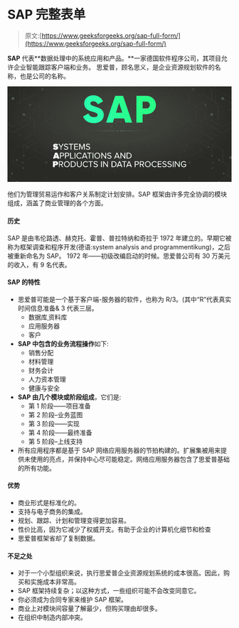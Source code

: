 # SAP 完整表单

> 原文:[https://www.geeksforgeeks.org/sap-full-form/](https://www.geeksforgeeks.org/sap-full-form/)

**SAP** 代表**数据处理中的系统应用和产品。**一家德国软件程序公司，其项目允许企业智能跟踪客户端和业务。
思爱普，顾名思义，是企业资源规划软件的名称，也是公司的名称。

![SAP-Full-Form](img/d8b1f04899f2c258eb450ce9726c3535.png)

他们为管理贸易运作和客户关系制定计划安排。SAP 框架由许多完全协调的模块组成，涵盖了商业管理的各个方面。

#### 历史

SAP 是由韦伦路透、赫克托、霍普、普拉特纳和奇拉于 1972 年建立的。早期它被称为框架调查和程序开发(德语:system analysis and programmentikung)，之后被重新命名为 SAP。
1972 年——初级改编启动的时候。思爱普公司有 30 万美元的收入，有 9 名代表。

#### SAP 的特性

*   思爱普可能是一个基于客户端-服务器的软件，也称为 R/3。(其中“R”代表真实时间信息准备& 3 代表三层。
    *   数据库ˌ资料库
    *   应用服务器
    *   客户
*   **SAP 中包含的业务流程操作**如下:
    *   销售分配
    *   材料管理
    *   财务会计
    *   人力资本管理
    *   健康与安全
*   **SAP 由几个模块或阶段组成**，它们是:
    *   第 1 阶段——项目准备
    *   第 2 阶段–业务蓝图
    *   第 3 阶段——实现
    *   第 4 阶段——最终准备
    *   第 5 阶段–上线支持
*   所有应用程序都是基于 SAP 网络应用服务器的节拍构建的。扩展集被用来提供未使用的亮点，并保持中心尽可能稳定。网络应用服务器包含了思爱普基础的所有功能。

#### 优势

*   商业形式是标准化的。
*   支持与电子商务的集成。
*   规划、跟踪、计划和管理变得更加容易。
*   性价比高，因为它减少了权威开支。有助于企业的计算机化细节和检查
*   思爱普框架省却了复制数据。

#### 不足之处

*   对于一个小型组织来说，执行思爱普企业资源规划系统的成本很高。因此，购买和实施成本非常高。
*   SAP 框架持续复杂；以这种方式，一些组织可能不会改变同意它。
*   你必须成为合同专家来维护 SAP 框架。
*   商业上对模块间容量了解最少，但购买理由却很多。
*   在组织中制造内部冲突。